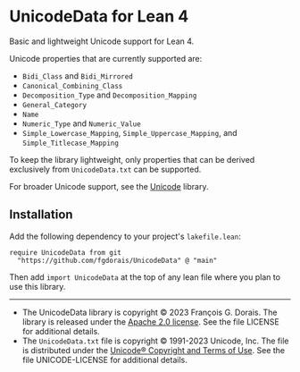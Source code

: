 # UnicodeData for Lean 4

Basic and lightweight Unicode support for Lean 4.

Unicode properties that are currently supported are:

* `Bidi_Class` and `Bidi_Mirrored`
* `Canonical_Combining_Class`
* `Decomposition_Type` and `Decomposition_Mapping`
* `General_Category`
* `Name`
* `Numeric_Type` and `Numeric_Value`
* `Simple_Lowercase_Mapping`, `Simple_Uppercase_Mapping`, and `Simple_Titlecase_Mapping`

To keep the library lightweight, only properties that can be derived exclusively from `UnicodeData.txt` can be supported.

For broader Unicode support, see the [Unicode](https://github.com/xubaiw/Unicode.lean/) library.

## Installation

Add the following dependency to your project's `lakefile.lean`:

```lean
require UnicodeData from git
  "https://github.com/fgdorais/UnicodeData" @ "main"
```

Then add `import UnicodeData` at the top of any lean file where you plan to use this library.

-----

* The UnicodeData library is copyright © 2023 François G. Dorais. The library is released under the [Apache 2.0 license](http://www.apache.org/licenses/LICENSE-2.0). See the file LICENSE for additional details.
* The `UnicodeData.txt` file is copyright © 1991-2023 Unicode, Inc. The file is distributed under the [Unicode® Copyright and Terms of Use](https://www.unicode.org/copyright.html). See the file UNICODE-LICENSE for additional details.
